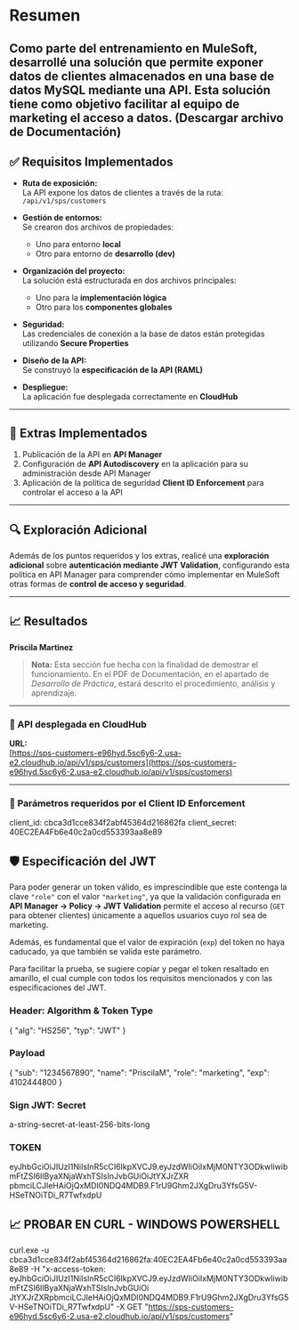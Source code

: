 # Resumen

Como parte del entrenamiento en MuleSoft, desarrollé una solución que permite exponer datos de clientes almacenados en una base de datos **MySQL** mediante una **API**. Esta solución tiene como objetivo facilitar al equipo de **marketing** el acceso a datos.
(Descargar archivo de Documentación)
---

## ✅ Requisitos Implementados

- **Ruta de exposición:**  
  La API expone los datos de clientes a través de la ruta:  
  `/api/v1/sps/customers`

- **Gestión de entornos:**  
  Se crearon dos archivos de propiedades:  
  - Uno para entorno **local**  
  - Otro para entorno de **desarrollo (dev)**

- **Organización del proyecto:**  
  La solución está estructurada en dos archivos principales:  
  - Uno para la **implementación lógica**  
  - Otro para los **componentes globales**

- **Seguridad:**  
  Las credenciales de conexión a la base de datos están protegidas utilizando **Secure Properties**

- **Diseño de la API:**  
  Se construyó la **especificación de la API (RAML)**

- **Despliegue:**  
  La aplicación fue desplegada correctamente en **CloudHub**

---

## 🌟 Extras Implementados

1. Publicación de la API en **API Manager**
2. Configuración de **API Autodiscovery** en la aplicación para su administración desde API Manager
3. Aplicación de la política de seguridad **Client ID Enforcement** para controlar el acceso a la API

---

## 🔍 Exploración Adicional

Además de los puntos requeridos y los extras, realicé una **exploración adicional** sobre **autenticación mediante JWT Validation**, configurando esta política en API Manager para comprender cómo implementar en MuleSoft otras formas de **control de acceso y seguridad**.

---

## 📈 Resultados

**Priscila Martinez**

> **Nota:** Esta sección fue hecha con la finalidad de demostrar el funcionamiento. En el PDF de Documentación, en el apartado de *Desarrollo de Práctica*, estará descrito el procedimiento, análisis y aprendizaje.

---

### 🔗 API desplegada en CloudHub

**URL:**  
[https://sps-customers-e96hyd.5sc6y6-2.usa-e2.cloudhub.io/api/v1/sps/customers](https://sps-customers-e96hyd.5sc6y6-2.usa-e2.cloudhub.io/api/v1/sps/customers)

---

### 🔐 Parámetros requeridos por el Client ID Enforcement
client_id: cbca3d1cce834f2abf45364d216862fa
client_secret: 40EC2EA4Fb6e40c2a0cd553393aa8e89


## 🛡️ Especificación del JWT

Para poder generar un token válido, es imprescindible que este contenga la clave `"role"` con el valor `"marketing"`, ya que la validación configurada en **API Manager → Policy → JWT Validation** permite el acceso al recurso (`GET` para obtener clientes) únicamente a aquellos usuarios cuyo rol sea de marketing.

Además, es fundamental que el valor de expiración (`exp`) del token no haya caducado, ya que también se valida este parámetro.

Para facilitar la prueba, se sugiere copiar y pegar el token resaltado en amarillo, el cual cumple con todos los requisitos mencionados y con las especificaciones del JWT.

### Header: Algorithm & Token Type

{
  "alg": "HS256",
  "typ": "JWT"
}

### Payload
{
"sub": "1234567890", 
"name": "PriscilaM", 
"role": "marketing", 
"exp": 4102444800
}

### Sign JWT: Secret
a-string-secret-at-least-256-bits-long 

### TOKEN
eyJhbGciOiJIUzI1NiIsInR5cCI6IkpXVCJ9.eyJzdWIiOiIxMjM0NTY3ODkwIiwibmFtZSI6IlByaXNjaWxhTSIsInJvbGUiOiJtYXJrZXR
 pbmciLCJleHAiOjQxMDI0NDQ4MDB9.F1rU9Ghm2JXgDru3YfsG5V-HSeTNOiTDi_R7TwfxdpU 



## 📈 PROBAR EN CURL - WINDOWS POWERSHELL
curl.exe -u cbca3d1cce834f2abf45364d216862fa:40EC2EA4Fb6e40c2a0cd553393aa8e89 -H "x-access-token: 
eyJhbGciOiJIUzI1NiIsInR5cCI6IkpXVCJ9.eyJzdWIiOiIxMjM0NTY3ODkwIiwibmFtZSI6IlByaXNjaWxhTSIsInJvbGUiOi
 JtYXJrZXRpbmciLCJleHAiOjQxMDI0NDQ4MDB9.F1rU9Ghm2JXgDru3YfsG5V-HSeTNOiTDi_R7TwfxdpU" -X GET 
"https://sps-customers-e96hyd.5sc6y6-2.usa-e2.cloudhub.io/api/v1/sps/customers" 

